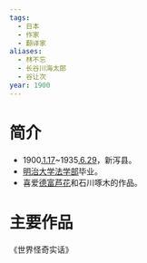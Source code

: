 ```yaml
---
tags:
  - 日本
  - 作家
  - 翻译家
aliases:
  - 林不忘
  - 长谷川海太郎
  - 谷让次
year: 1900
---
```

# 简介

- 1900[.1.17](2024-01-17.md)~1935[.6.29](2024-06-29.md)，新泻县。
- [明治大学](明治大学.md)[法学部](法学部.md)毕业。
- 喜爱[德富芦花](德富芦花.md)和石川啄木的作品。
# 主要作品

《世界怪奇实话》